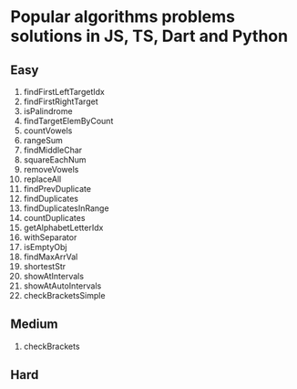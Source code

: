 # Popular algorithms problems solutions in JS, TS, Dart and Python

## Easy

1. findFirstLeftTargetIdx
2. findFirstRightTarget
3. isPalindrome
4. findTargetElemByCount
5. countVowels
6. rangeSum
7. findMiddleChar
8. squareEachNum
9. removeVowels
10. replaceAll
11. findPrevDuplicate
12. findDuplicates
13. findDuplicatesInRange
14. countDuplicates
15. getAlphabetLetterIdx
16. withSeparator
17. isEmptyObj
18. findMaxArrVal
19. shortestStr
20. showAtIntervals
21. showAtAutoIntervals
22. checkBracketsSimple

## Medium

1. checkBrackets

## Hard
